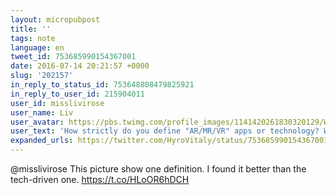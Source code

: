 ```yaml
---
layout: micropubpost
title: ''
tags: note
language: en
tweet_id: 753685990154367001
date: 2016-07-14 20:21:57 +0000
slug: '202157'
in_reply_to_status_id: 753648808479825921
in_reply_to_user_id: 215904011
user_id: misslivirose
user_name: Liv
user_avatar: https://pbs.twimg.com/profile_images/1141420261830320129/W6WLSvQ0.jpg
user_text: 'How strictly do you define "AR/MR/VR" apps or technology? Where''s your line drawn?'
expanded_urls: https://twitter.com/HyroVitaly/status/753685990154367001/photo/1
---
```

@misslivirose This picture show one definition. I found it better than the tech-driven one. https://t.co/HLoOR6hDCH
